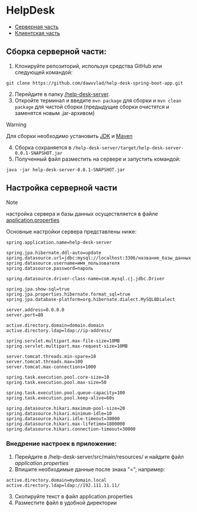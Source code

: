 # HelpDesk
- [Серверная часть](https://github.com/dawvvlad/help-desk-spring-boot-app/tree/master/help-desk-server)
- [Клиентская часть](https://github.com/dawvvlad/help-desk-spring-boot-app/tree/master/client)

## Сборка серверной части:
1. Клонируйте репозиторий, используя средства GitHub или следующей командой:
```
git clone https://github.com/dawvvlad/help-desk-spring-boot-app.git
```
2. Перейдите в папку [/help-desk-server](https://github.com/dawvvlad/help-desk-spring-boot-app/tree/master/help-desk-server).
3. Откройте терминал и введите `mvn package` для сборки и `mvn clean package` для чистой сборки (предыдущие сборки очистятся и заменятся новым .jar-архивом)

> [!WARNING]
> Для сборки необходимо установить [JDK](https://www.oracle.com/cis/java/technologies/downloads/) и [Maven](https://maven.apache.org/)

4. Сборка сохраняется в `/help-desk-server/target/help-desk-server-0.0.1-SNAPSHOT.jar`
5. Полученный файл разместить на сервере и запустить командой:
```
java -jar help-desk-server-0.0.1-SNAPSHOT.jar
```

## Настройка серверной части
> [!NOTE]
> настройка сервера и базы данных осуществляется в файле [application.properties](https://github.com/dawvvlad/help-desk-spring-boot-app/tree/master/help-desk-server/src/main/resources)

Основные настройки сервера представлены ниже:

```
spring.application.name=help-desk-server

spring.jpa.hibernate.ddl-auto=update
spring.datasource.url=jdbc:mysql://localhost:3306/название_базы_данных
spring.datasource.username=имя_пользователя
spring.datasource.password=пароль

spring.datasource.driver-class-name=com.mysql.cj.jdbc.Driver

spring.jpa.show-sql=true
spring.jpa.properties.hibernate.format_sql=true
spring.jpa.database-platform=org.hibernate.dialect.MySQL8Dialect

server.address=0.0.0.0
server.port=80

active.directory.domain=domain.domain
active.directory.ldap=ldap://ip-address/

spring.servlet.multipart.max-file-size=10MB
spring.servlet.multipart.max-request-size=10MB

server.tomcat.threads.min-spare=10
server.tomcat.threads.max=100
server.tomcat.max-connections=1000

spring.task.execution.pool.core-size=10
spring.task.execution.pool.max-size=50

spring.task.execution.pool.queue-capacity=100
spring.task.execution.pool.keep-alive=60s

spring.datasource.hikari.maximum-pool-size=20
spring.datasource.hikari.minimum-idle=10
spring.datasource.hikari.idle-timeout=30000
spring.datasource.hikari.max-lifetime=1800000
spring.datasource.hikari.connection-timeout=30000
```
### Внедрение настроек в приложение:

1. Перейдите в /help-desk-server/src/main/resources/ и найдите файл *application.properties*
2. Впишите необходимые данные после знака "=", например:
```
active.directory.domain=mydomain.local
active.directory.ldap=ldap://192.111.11.11/
```
3. Скопируйте текст в файл application.properties
4. Разместите файл в удобной директории
